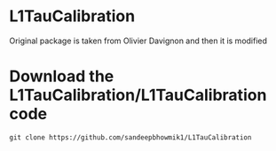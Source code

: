 # L1TauCalibration

Original package is taken from Olivier Davignon and then it is modified

# Download the L1TauCalibration/L1TauCalibration code

```
git clone https://github.com/sandeepbhowmik1/L1TauCalibration

```
